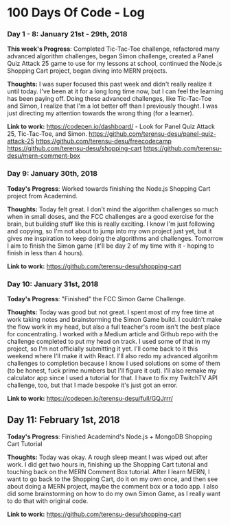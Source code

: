# 100 Days Of Code - Log

### Day 1 - 8: January 21st - 29th, 2018

**This week's Progress**: Completed Tic-Tac-Toe challenge, refactored many advanced algorithm challenges, began Simon challenge, created a Panel Quiz Attack 25 game to use for my lessons at school, continued the Node.js Shopping Cart project, began diving into MERN projects.

**Thoughts:** I was super focused this past week and didn't really realize it until today. I've been at it for a long long time now, but I can feel the learning has been paying off. Doing these advanced challenges, like Tic-Tac-Toe and Simon, I realize that I'm a lot better off than I previously thought. I was just directing my attention towards the wrong thing (for a learner).

**Link to work:** https://codepen.io/dashboard/ - Look for Panel Quiz Attack 25, Tic-Tac-Toe, and Simon.
https://github.com/terensu-desu/panel-quiz-attack-25
https://github.com/terensu-desu/freecodecamp
https://github.com/terensu-desu/shopping-cart
https://github.com/terensu-desu/mern-comment-box

### Day 9: January 30th, 2018

**Today's Progress**: Worked towards finishing the Node.js Shopping Cart project from Academind.

**Thoughts:** Today felt great. I don't mind the algorithm challenges so much when in small doses, and the FCC challenges are a good exercise for the brain, but building stuff like this is really exciting. I know I'm just following and copying, so I'm not about to jump into my own project just yet, but it gives me inspiration to keep doing the algorithms and challenges. Tomorrow I aim to finish the Simon game (it'll be day 2 of my time with it - hoping to finish in less than 4 hours).

**Link to work:** https://github.com/terensu-desu/shopping-cart

### Day 10: January 31st, 2018

**Today's Progress**: "Finished" the FCC Simon Game Challenge.

**Thoughts:** Today was good but not great. I spent most of my free time at work taking notes and brainstorming the Simon Game build. I couldn't make the flow work in my head, but also a full teacher's room isn't the best place for concentrating. I worked with a Medium article and Github repo with the challenge completed to put my head on track. I used some of that in my project, so I'm not officially submitting it yet. I'll come back to it this weekend where I'll make it with React. I'll also redo my advanced algorihm challenges to completion because I know I used solutions on some of them (to be honest, fuck prime numbers but I'll figure it out). I'll also remake my calculator app since I used a tutorial for that. I have to fix my TwitchTV API challenge, too, but that I made bespoke it's just got an error.

**Link to work:** https://codepen.io/terensu-desu/full/GQJrrr/

## Day 11: February 1st, 2018

**Today's Progress**: Finished Academind's Node.js + MongoDB Shopping Cart Tutorial

**Thoughts:** Today was okay. A rough sleep meant I was wiped out after work. I did get two hours in, finishing up the Shopping Cart tutorial and touching back on the MERN Comment Box tutorial. After I learn MERN, I want to go back to the Shopping Cart, do it on my own once, and then see about doing a MERN project, maybe the comment box or a todo app. I also did some brainstorming on how to do my own Simon Game, as I really want to do that with original code.

**Link to work:** https://github.com/terensu-desu/shopping-cart

